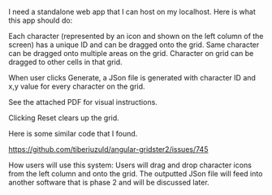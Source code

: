I need a standalone web app that I can host on my localhost. Here is what this app should do:

Each character (represented by an icon and shown on the left column of the screen) has a unique ID and can be dragged onto the grid. Same character can be dragged onto multiple areas on the grid. Character on grid can be dragged to other cells in that grid.

When user clicks Generate, a JSon file is generated with character ID and x,y value for every character on the grid.

See the attached PDF for visual instructions.

Clicking Reset clears up the grid.

Here is some similar code that I found.

https://github.com/tiberiuzuld/angular-gridster2/issues/745


How users will use this system: Users will drag and drop character icons from the left column and onto the grid. The outputted JSon file will feed into another software that is phase 2 and will be discussed later.